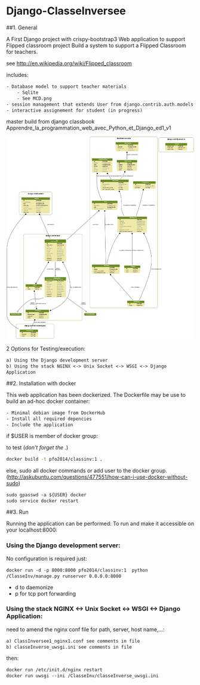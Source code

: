 # Django-ClasseInversee

##1. General

A First Django project with crispy-bootstrap3
Web application to support Flipped classroom project
Build a system to support a Flipped Classroom for teachers.

see http://en.wikipedia.org/wiki/Flipped_classroom

includes:

    - Database model to support teacher materials
        - Sqlite
        - See MCD.png
    - session management that extends User from django.contrib.auth.models
    - interactive assignement for student (in progress)
    
master build from django classbook Apprendre_la_programmation_web_avec_Python_et_Django_ed1_v1

![MCD](https://github.com/PFO-2014/Django-ClasseInversee/blob/dev/ClasseInversee1/MCD.png)

2 Options for Testing/execution:

	a) Using the Django development server
	b) Using the stack NGINX <-> Unix Socket <-> WSGI <-> Django Application


##2. Installation with docker

This web application has been dockerized. 
The Dockerfile may be use to build an ad-hoc docker container:

    - Minimal debian image from DockerHub
    - Install all required depencies
    - Include the application

if $USER is member of docker group:

to test (*don't forget the .*)

```sh
docker build -t pfo2014/classinv:1 .
```

else, sudo all docker commands or add user to the docker group.
(http://askubuntu.com/questions/477551/how-can-i-use-docker-without-sudo)

```shell
sudo gpasswd -a ${USER} docker
sudo service docker restart
```

##3. Run

Running the application can be performed:
To run and make it accessible on your localhost:8000:


### Using the Django development server:

No configuration is required just:

```shell
docker run -d -p 8000:8000 pfo2014/classinv:1  python /ClasseInv/manage.py runserver 0.0.0.0:8000
```
 - d to daemonize
 - p for tcp port forwarding


### Using the stack NGINX <-> Unix Socket <-> WSGI <-> Django Application:

need to amend the nginx conf file for path, server, host name,...:
	
	a) ClassInversee1_nginx1.conf see comments in file
	b) classeInverse_uwsgi.ini see comments in file
then:
	
```shell
docker run /etc/init.d/nginx restart 
docker run uwsgi --ini /ClasseInv/classeInverse_uwsgi.ini 
```




